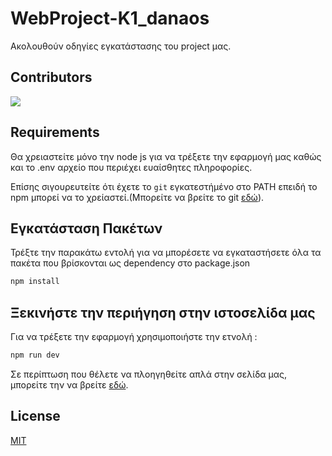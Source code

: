 # WebProject-K1_danaos
Ακολουθούν οδηγίες εγκατάστασης του project μας. 


## Contributors


<a href="https://github.com/FayVoulgari-Revof/WebProject-K1_danaos/graphs/contributors">
  <img src="https://contrib.rocks/image?repo=FayVoulgari-Revof/WebProject-K1_danaos" />
</a>

## Requirements


Θα χρειαστείτε μόνο την node js για να τρέξετε την εφαρμογή μας  καθώς και το .env αρχείο που περιέχει ευαίσθητες πληροφορίες.


Επίσης σιγουρευτείτε ότι έχετε το `git` εγκατεστήμένο στο PATH επειδή το npm μπορεί να το χρείαστεί.(Μπορείτε να βρείτε το git  [εδώ](https://git-scm.com/)).

## Εγκατάσταση  Πακέτων

Τρέξτε την παρακάτω εντολή για να μπορέσετε να εγκαταστήσετε όλα τα πακέτα που βρίσκονται ως dependency στο package.json

```bash
npm install 
```

## Ξεκινήστε την περιήγηση στην ιστοσελίδα μας

Για να τρέξετε την εφαρμογή χρησιμοποιήστε την ετνολή :

```bash
npm run dev 
```

Σε περίπτωση που θέλετε να πλοηγηθείτε απλά στην σελίδα μας, μπορείτε την να βρείτε  [εδώ](https://k1-danaos.herokuapp.com/).

## License
[MIT](https://choosealicense.com/licenses/mit/)
